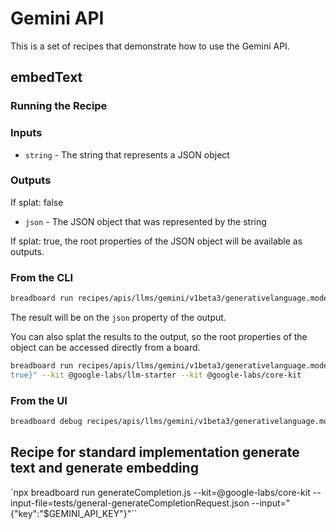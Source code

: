 # Gemini API

This is a set of recipes that demonstrate how to use the Gemini API.

## embedText

### Running the Recipe

### Inputs

- `string` - The string that represents a JSON object

### Outputs

If splat: false

- `json` - The JSON object that was represented by the string

If splat: true, the root properties of the JSON object will be available as outputs.

### From the CLI

```bash
breadboard run recipes/apis/llms/gemini/v1beta3/generativelanguage.models.embedText.js -i "{\"string\":\"{\\\"a\\\": [1,2,3,4]}\"}" --kit @google-labs/llm-starter --kit @google-labs/core-kit
```

The result will be on the `json` property of the output.

You can also splat the results to the output, so the root properties of the object can be accessed directly from a board.

```bash
breadboard run recipes/apis/llms/gemini/v1beta3/generativelanguage.models.embedText.js -i "{\"string\":\"{\\\"a\\\": [1,2,3,4]}\",\"splat\":
true}" --kit @google-labs/llm-starter --kit @google-labs/core-kit
```

### From the UI

```bash
breadboard debug recipes/apis/llms/gemini/v1beta3/generativelanguage.models.embedText.js
```

## Recipe for standard implementation generate text and generate embedding

`npx breadboard run generateCompletion.js --kit=@google-labs/core-kit --input-file=tests/general-generateCompletionRequest.json --input="{\"key\":\"$GEMINI_API_KEY\"}"``
